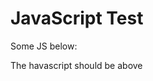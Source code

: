 # JavaScript Test

Some JS below:

<script src="https://d3js.org/d3.v5.min.js"></script>
<script>
   import * as d3 from "d3";
   document.write(5.6);
   
   var svg = d3.select("svg")
   svg.append("text")
      .attr("transform", "translate(100,0)")
      .attr("x", 50)
      .attr("y", 50)
      .attr("font-size", "20px")
      .attr("class", "title")
      .text("Population bar chart");
</script>

The havascript should be above
